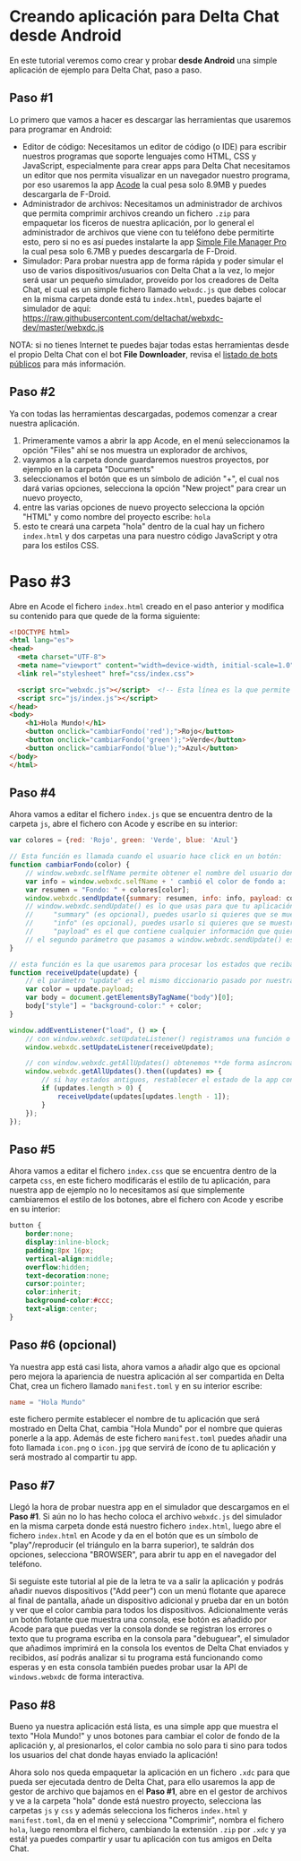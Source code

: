 # Creando aplicación para Delta Chat desde Android

En este tutorial veremos como crear y probar **desde Android** una simple aplicación de ejemplo para Delta Chat, paso a paso.

## Paso #1

Lo primero que vamos a hacer es descargar las herramientas que usaremos para programar en Android:

* Editor de código: Necesitamos un editor de código (o IDE) para escribir nuestros programas que soporte lenguajes como HTML, CSS y JavaScript, especialmente para crear apps para Delta Chat necesitamos un editor que nos permita visualizar en un navegador nuestro programa, por eso usaremos la app [Acode](https://f-droid.org/packages/com.foxdebug.acode/) la cual pesa solo 8.9MB y puedes descargarla de F-Droid.
* Administrador de archivos: Necesitamos un administrador de archivos que permita comprimir archivos creando un fichero `.zip` para empaquetar los ficeros de nuestra aplicación, por lo general el administrador de archivos que viene con tu teléfono debe permitirte esto, pero si no es así puedes instalarte la app [Simple File Manager Pro](https://f-droid.org/en/packages/com.simplemobiletools.filemanager.pro/) la cual pesa solo 6.7MB y puedes descargarla de F-Droid.
* Simulador: Para probar nuestra app de forma rápida y poder simular el uso de varios dispositivos/usuarios con Delta Chat a la vez, lo mejor será usar un pequeño simulador, proveído por los creadores de Delta Chat, el cual es un simple fichero llamado `webxdc.js` que debes colocar en la misma carpeta donde está tu `index.html`, puedes bajarte el simulador de aquí: https://raw.githubusercontent.com/deltachat/webxdc-dev/master/webxdc.js

NOTA: si no tienes Internet te puedes bajar todas estas herramientas desde el propio Delta Chat con el bot **File Downloader**, revisa el [listado de bots públicos](https://github.com/adbenitez/deltachat-manual/blob/main/docs/bots.md#bots-p%C3%BAblicos) para más información.

## Paso #2

Ya con todas las herramientas descargadas, podemos comenzar a crear nuestra aplicación.

1. Primeramente vamos a abrir la app Acode, en el menú seleccionamos la opción "Files" ahí se nos muestra un explorador de archivos,
2. vayamos a la carpeta donde guardaremos nuestros proyectos, por ejemplo en la carpeta "Documents"
3. seleccionamos el botón que es un símbolo de adición "+", el cual nos dará varias opciones, selecciona la opción "New project" para crear un nuevo proyecto,
4. entre las varias opciones de nuevo proyecto selecciona la opción "HTML" y como nombre del proyecto escribe: `hola`
5. esto te creará una carpeta "hola" dentro de la cual hay un fichero `index.html` y dos carpetas una para nuestro código JavaScript y otra para los estilos CSS.

# Paso #3

Abre en Acode el fichero `index.html` creado en el paso anterior y modifica su contenido para que quede de la forma siguiente:

```html
<!DOCTYPE html>
<html lang="es">
<head>
  <meta charset="UTF-8">
  <meta name="viewport" content="width=device-width, initial-scale=1.0">
  <link rel="stylesheet" href="css/index.css">

  <script src="webxdc.js"></script>  <!-- Esta línea es la que permite la interacción con Delta Chat -->
  <script src="js/index.js"></script>
</head>
<body>
    <h1>Hola Mundo!</h1>
    <button onclick="cambiarFondo('red');">Rojo</button>
    <button onclick="cambiarFondo('green');">Verde</button>
    <button onclick="cambiarFondo('blue');">Azul</button>
</body>
</html>
```

## Paso #4

Ahora vamos a editar el fichero `index.js` que se encuentra dentro de la carpeta `js`, abre el fichero con Acode y escribe en su interior:

```js
var colores = {red: 'Rojo', green: 'Verde', blue: 'Azul'}

// Esta función es llamada cuando el usuario hace click en un botón:
function cambiarFondo(color) {
    // window.webxdc.selfName permite obtener el nombre del usuario donde está corriendo tu app en este momento, adicionalmente puedes usar window.webxdc.selfAddr para obtener su dirección de correo para usarla como identificador/ID del usuario
    var info = window.webxdc.selfName + ' cambió el color de fondo a: ' + colores[color];
    var resumen = "Fondo: " + colores[color];
    window.webxdc.sendUpdate({summary: resumen, info: info, payload: color}, info);
    // window.webxdc.sendUpdate() es lo que usas para que tu aplicación se comunique entre varios dispositivos, el primer argumento es un diccionario con los siguientes atributos:
    //     "summary" (es opcional), puedes usarlo si quieres que se muestre un sumario en el mensaje donde se envió tu aplicación por ejemplo para mostrar un resumen del estado de la aplicación.
    //     "info" (es opcional), puedes usarlo si quieres que se muestre un mensaje en el chat avisando que algo cambió dentro de tu app, por ejemplo cuando alguien obtiene una nueva puntuación alta en un juego.
    //     "payload" es el que contiene cualquier información que quieras compartir con los otros dispositivos donde corre tu app, logrando así una interacción en red, en este atributo puedes colocar cualquier objeto de JavaScript, como una lista, diccionarios, etc.
    // el segundo parámetro que pasamos a window.webxdc.sendUpdate() es un texto con una descripción que se mostrará en el correo normal si alguien usa un cliente de correo normal para abrir el mensaje.
}

// esta función es la que usaremos para procesar los estados que recibamos de nuestra aplicación, los cuales fueron enviados con window.webxdc.sendUpdate(), tanto en el dispositivo actual como de otros dispositivos en la red:
function receiveUpdate(update) {
    // el parámetro "update" es el mismo diccionario pasado por nuestra aplicación con window.webxdc.sendUpdate(), por tanto contiene el color que enviamos en el atributo "payload"
    var color = update.payload;
    var body = document.getElementsByTagName("body")[0];
    body["style"] = "background-color:" + color;
}

window.addEventListener("load", () => {
    // con window.webxdc.setUpdateListener() registramos una función o callback que será la que processará los estados que recibimos mientras la app está abierta.
    window.webxdc.setUpdateListener(receiveUpdate);

    // con window.webxdc.getAllUpdates() obtenemos **de forma asíncrona** todos los estados que hemos recibido en el pasado, esto nos sirve para restaurar el estado de nuestra aplicación cuando el usuario la abre.
    window.webxdc.getAllUpdates().then((updates) => {
        // si hay estados antiguos, restablecer el estado de la app con el último estado recibido:
        if (updates.length > 0) {
            receiveUpdate(updates[updates.length - 1]);
        }
    });
});
```

## Paso #5

Ahora vamos a editar el fichero `index.css` que se encuentra dentro de la carpeta `css`, en este fichero modificarás el estilo de tu aplicación, para nuestra app de ejemplo no lo necesitamos así que simplemente cambiaremos el estilo de los botones, abre el fichero con Acode y escribe en su interior:

```css
button {
    border:none;
    display:inline-block;
    padding:8px 16px;
    vertical-align:middle;
    overflow:hidden;
    text-decoration:none;
    cursor:pointer;
    color:inherit;
    background-color:#ccc;
    text-align:center;
}
```

## Paso #6 (opcional)

Ya nuestra app está casi lista, ahora vamos a añadir algo que es opcional pero mejora la apariencia de nuestra aplicación al ser compartida en Delta Chat, crea un fichero llamado `manifest.toml` y en su interior escribe:

```toml
name = "Hola Mundo"
```

este fichero permite establecer el nombre de tu aplicación que será mostrado en Delta Chat, cambia "Hola Mundo" por el nombre que quieras ponerle a la app. Además de este fichero `manifest.toml` puedes añadir una foto llamada `icon.png` o `icon.jpg` que servirá de ícono de tu aplicación y será mostrado al compartir tu app.

## Paso #7

Llegó la hora de probar nuestra app en el simulador que descargamos en el **Paso #1**. Si aún no lo has hecho coloca el archivo `webxdc.js` del simulador en la misma carpeta donde está nuestro fichero `index.html`, luego abre el fichero `index.html` en Acode y da en el botón que es un símbolo de "play"/reproducir (el triángulo en la barra superior), te saldrán dos opciones, selecciona "BROWSER", para abrir tu app en el navegador del teléfono.

Si seguiste este tutorial al pie de la letra te va a salir la aplicación y podrás añadir nuevos dispositivos ("Add peer") con un menú flotante que aparece al final de pantalla, añade un dispositivo adicional y prueba dar en un botón y ver que el color cambia para todos los dispositivos. Adicionalmente verás un botón flotante que muestra una consola, ese botón es añadido por Acode para que puedas ver la consola donde se registran los errores o texto que tu programa escriba en la consola para "debuguear", el simulador que añadimos imprimirá en la consola los eventos de Delta Chat enviados y recibidos, así podrás analizar si tu programa está funcionando como esperas y en esta consola también puedes probar usar la API de `windows.webxdc` de forma interactiva.

## Paso #8

Bueno ya nuestra aplicación está lista, es una simple app que muestra el texto "Hola Mundo!" y unos botones para cambiar el color de fondo de la aplicación y, al presionarlos, el color cambia no solo para ti sino para todos los usuarios del chat donde hayas enviado la aplicación!

Ahora solo nos queda empaquetar la aplicación en un fichero `.xdc` para que pueda ser ejecutada dentro de Delta Chat, para ello usaremos la app de gestor de archivo que bajamos en el **Paso #1**, abre en el gestor de archivos y ve a la carpeta "hola" donde está nuestro proyecto, selecciona las carpetas `js` y `css` y además selecciona los ficheros `index.html` y `manifest.toml`, da en el menú y selecciona "Comprimir", nombra el fichero `hola`, luego renombra el fichero, cambiando la extensión `.zip` por `.xdc` y ya está! ya puedes compartir y usar tu aplicación con tus amigos en Delta Chat.
